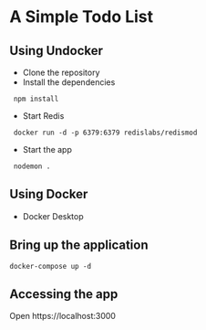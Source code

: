 # A Simple Todo List


## Using Undocker


- Clone the repository
- Install the dependencies

```
 npm install
````

- Start Redis

```
 docker run -d -p 6379:6379 redislabs/redismod
```

- Start the app

```
 nodemon .
```





## Using Docker

- Docker Desktop 


## Bring up the application


```
docker-compose up -d
```

## Accessing the app

Open https://localhost:3000


